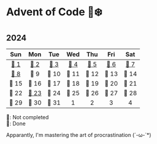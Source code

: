 # Advent of Code 🎅❄️

## 2024 

|Sun|Mon|Tue|Wed|Thu|Fri|Sat|
|:-:|:-:|:-:|:-:|:-:|:-:|:-:|
|[🌟 1](/2024//day1/src/main.rs)|[🌟 2](/2024//day2/src/main.rs)|[🌟 3](/2024/day3/src/main.rs)|[🌟 4](/2024/day4/src/main.rs)|[🌟 5](/2024/day5/src/main.rs)|[🌟 6](/2024/day6/src/main.rs)|[🌟 7](/2024/day7/src/main.rs)|
|[🌟 8](/2024/day8/src/main.rs)|🎄 9|🎄 10|🎄 11|🎄 12|🎄 13|🎄 14|
|🎄 15|🎄 16|🎄 17|🎄 18|🎄 19|🎄 20|🎄 21|
|🎄 22|[🌟 23](/2024/day23/src/main.rs)|🎄 24|🎄 25|🎄 26|🎄 27|🎄 28|
|🎄 29|🎄 30|🎄 31| 1| 2| 3| 4|


🎄: Not completed \
🌟: Done

Apparantly, I'm mastering the art of procrastination (´-ω-`*)

<!-- 
[🌟 9](/2024/day9/src/main.rs)
[🌟 10](/2024/day10/src/main.rs)
[🌟 11](/2024/day11/src/main.rs)
[🌟 12](/2024/day12/src/main.rs)
[🌟 13](/2024/day13/src/main.rs)
[🌟 14](/2024/day14/src/main.rs)
[🌟 15](/2024/day15/src/main.rs)
[🌟 16](/2024/day16/src/main.rs)
[🌟 17](/2024/day17/src/main.rs)
[🌟 18](/2024/day18/src/main.rs)
[🌟 19](/2024/day19/src/main.rs)
[🌟 20](/2024/day20/src/main.rs)
[🌟 21](/2024/day21/src/main.rs)
[🌟 22](/2024/day22/src/main.rs)

[🌟 24](/2024/day24/src/main.rs)
[🌟 25](/2024/day25/src/main.rs)
[🌟 26](/2024/day26/src/main.rs)
[🌟 27](/2024/day27/src/main.rs)
[🌟 28](/2024/day28/src/main.rs)
[🌟 29](/2024/day29/src/main.rs)
[🌟 30](/2024/day30/src/main.rs)
[🌟 31](/2024/day31/src/main.rs)
 -->
